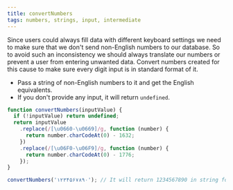 ```yaml
---
title: convertNumbers
tags: numbers, strings, input, intermediate
---
```


Since users could always fill data with different keyboard settings we need to make sure that we don't send non-English numbers to our database. So to avoid such an inconsistency we should always translate our numbers or prevent a user from entering unwanted data. Convert numbers created for this cause to make sure every digit input is in standard format of it.

- Pass a string of non-English numbers to it and get the English equivalents.
- If you don't provide any input, it will return `undefined`.

```js
function convertNumbers(inputValue) {
  if (!inputValue) return undefined;
  return inputValue
    .replace(/[\u0660-\u0669]/g, function (number) {
      return number.charCodeAt(0) - 1632;
    })
    .replace(/[\u06F0-\u06F9]/g, function (number) {
      return number.charCodeAt(0) - 1776;
    });
}
```

```js
convertNumbers('۱۲۳۴۵۶۷۸۹۰'); // It will return 1234567890 in string format.
```
